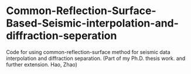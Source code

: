 # Common-Reflection-Surface-Based-Seismic-interpolation-and-diffraction-seperation
Code for using common-reflection-surface method for seismic data interpolation and diffraction separation. (Part of my Ph.D. thesis work. and further extension. Hao, Zhao)
